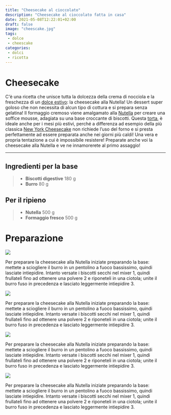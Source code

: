 ```yaml
---
title: "Cheesecake al cioccolato"
description: "Cheesecake al cioccolato fatta in casa"
date: 2021-05-08T12:22:01+02:00
draft: false
image: "cheescake.jpg"
tags:
 - dolce
 - cheescake
categories:
 - dolci
 - ricotta
---
```


# Cheesecake

C'è una ricetta che unisce tutta la dolcezza della crema di nocciola e la freschezza di un [dolce estivo](https://www.giallozafferano.it/dolci-estivi): la cheesecake alla Nutella! Un dessert super goloso che non necessita  di alcun tipo di cottura e si prepara senza gelatina! Il formaggio  cremoso viene amalgamato alla [Nutella](https://ricette.giallozafferano.it/ricette-con-la-Nutella/Dolci-e-Desserts/) per creare una soffice mousse, adagiata su una base croccante di biscotti. Questa [torta](https://ricette.giallozafferano.it/ricette-con-la-Nutella/Dolci-e-Desserts/Torte/), è ideale anche per i mesi più estivi, perché a differenza ad esempio della più classica [New York Cheesecake](https://ricette.giallozafferano.it/New-York-Cheesecake.html) non richiede l’uso del forno e si presta perfettamente ad essere  preparata anche nei giorni più caldi! Una vera e propria tentazione a  cui è impossibile resistere! Preparate anche voi la cheesecake alla  Nutella e ve ne innamorerete al primo assaggio!

----

## Ingredienti per la base

>   -   **Biscotti digestive** 180 g
>   -   **Burro** 80 g

## Per il ripieno

>   -   **Nutella** 500 g
>   -   **Formaggio fresco** 500 g



# Preparazione

![](https://ricette.giallozafferano.it/images/ricette/155/15520/15520_cheesecake_nutella_strip_1-3.jpg)

Per preparare la cheesecake alla Nutella iniziate preparando la base:  mettete a sciogliere il burro in un pentolino a fuoco bassissimo, quindi lasciate intiepidire. Intanto versate i biscotti secchi nel mixer 1, quindi frullateli fino ad ottenere una polvere 2 e riponeteli in una ciotola; unite il burro fuso in precedenza e lasciato leggermente intiepidire 3.

![](https://ricette.giallozafferano.it/images/ricette/155/15520/15520_cheesecake_nutella_strip_1-3.jpg)

Per preparare la cheesecake alla Nutella iniziate preparando la base:  mettete a sciogliere il burro in un pentolino a fuoco bassissimo, quindi lasciate intiepidire. Intanto versate i biscotti secchi nel mixer 1, quindi frullateli fino ad ottenere una polvere 2 e riponeteli in una ciotola; unite il burro fuso in precedenza e lasciato leggermente intiepidire 3.

![](https://ricette.giallozafferano.it/images/ricette/155/15520/15520_cheesecake_nutella_strip_1-3.jpg)

Per preparare la cheesecake alla Nutella iniziate preparando la base:  mettete a sciogliere il burro in un pentolino a fuoco bassissimo, quindi lasciate intiepidire. Intanto versate i biscotti secchi nel mixer 1, quindi frullateli fino ad ottenere una polvere 2 e riponeteli in una ciotola; unite il burro fuso in precedenza e lasciato leggermente intiepidire 3.

![](https://ricette.giallozafferano.it/images/ricette/155/15520/15520_cheesecake_nutella_strip_1-3.jpg)

Per preparare la cheesecake alla Nutella iniziate preparando la base:  mettete a sciogliere il burro in un pentolino a fuoco bassissimo, quindi lasciate intiepidire. Intanto versate i biscotti secchi nel mixer 1, quindi frullateli fino ad ottenere una polvere 2 e riponeteli in una ciotola; unite il burro fuso in precedenza e lasciato leggermente intiepidire 3.
